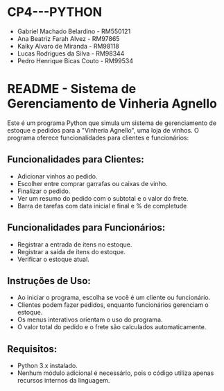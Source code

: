 # CP4---PYTHON
<ul>
<li> Gabriel Machado Belardino - RM550121</li>
<li> Ana Beatriz Farah Alvez - RM97865 </li>
<li> Kaiky Alvaro de Miranda - RM98118 </li>
<li> Lucas Rodrigues da Silva - RM98344 </li>
<li> Pedro Henrique Bicas Couto - RM99534 </li>
</ul>

# README - Sistema de Gerenciamento de Vinheria Agnello
<p>Este é um programa Python que simula um sistema de gerenciamento de estoque e pedidos para a "Vinheria Agnello", uma loja de vinhos. O programa oferece funcionalidades para clientes e funcionários:</p>
    
<h2>Funcionalidades para Clientes:</h2>
    <ul>
        <li>Adicionar vinhos ao pedido.</li>
        <li>Escolher entre comprar garrafas ou caixas de vinho.</li>
        <li>Finalizar o pedido.</li>
        <li>Ver um resumo do pedido com o subtotal e o valor do frete.</li>
        <li>Barra de tarefas com data inicial e final e % de completude </li>
    </ul>
    
<h2>Funcionalidades para Funcionários:</h2>
    <ul>
        <li>Registrar a entrada de itens no estoque.</li>
        <li>Registrar a saída de itens do estoque.</li>
        <li>Verificar o estoque atual.</li>
    </ul>
    
<h2>Instruções de Uso:</h2>
    <ul>
        <li>Ao iniciar o programa, escolha se você é um cliente ou funcionário.</li>
        <li>Clientes podem fazer pedidos, enquanto funcionários gerenciam o estoque.</li>
        <li>Os menus interativos orientam o uso do programa.</li>
        <li>O valor total do pedido e o frete são calculados automaticamente.</li>
    </ul>
    
<h2>Requisitos:</h2>
    <ul>
        <li>Python 3.x instalado.</li>
        <li>Nenhum módulo adicional é necessário, pois o código utiliza apenas recursos internos da linguagem.</li>
    </ul>
    

    
